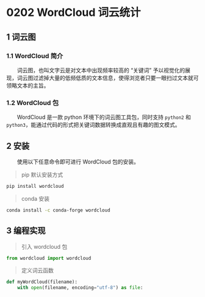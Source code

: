 # 0202 WordCloud 词云统计



## 1 词云图

### 1.1 WordCloud 简介

&emsp;&emsp;词云图，也叫文字云是对文本中出现频率较高的 “关键词” 予以视觉化的展现，词云图过滤掉大量的低频低质的文本信息，使得浏览者只要一眼扫过文本就可领略文本的主旨。

### 1.2 WordCloud 包

&emsp;&emsp;WordCloud 是一款 python 环境下的词云图工具包，同时支持 `python2` 和 `python3`，能通过代码的形式把关键词数据转换成直观且有趣的图文模式。



## 2 安装

&emsp;&emsp;使用以下任意命令即可进行 WordCloud 包的安装。

> pip 默认安装方式

```sh
pip install wordcloud
```

> conda 安装

```sh
conda install -c conda-forge wordcloud
```



## 3 编程实现

> 引入 wordcloud 包

```python
from wordcloud import wordcloud
```

> 定义词云函数

```python
def myWordCloud(filename):
    with open(filename, encoding="utf-8") as file:
        
```



